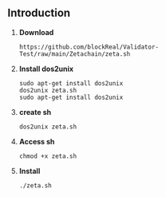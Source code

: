 ## Introduction

1. **Download**
	```
	https://github.com/blockReal/Validator-Test/raw/main/Zetachain/zeta.sh
	```
2. **Install dos2unix**
	```
	sudo apt-get install dos2unix
	dos2unix zeta.sh
	sudo apt-get install dos2unix
	```
2. **create sh**
	```
	dos2unix zeta.sh
	```
2. **Access sh**
	```
	chmod +x zeta.sh
	```

2. **Install**
	```
	./zeta.sh
	```
